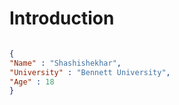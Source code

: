 # Introduction

```json 

{
"Name" : "Shashishekhar",
"University" : "Bennett University",
"Age" : 18
}

```
